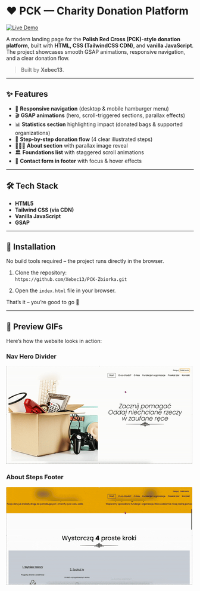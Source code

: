# ❤️ PCK — Charity Donation Platform

<a href="https://pck-fundation.netlify.app" target="_blank">
  <img src="https://img.shields.io/badge/Live-yellow?style=for-the-badge&logo=vercel&logoColor=black" alt="Live Demo" />
</a>

A modern landing page for the **Polish Red Cross (PCK)-style donation platform**, built with **HTML, CSS (TailwindCSS CDN)**, and **vanilla JavaScript**.  
The project showcases smooth GSAP animations, responsive navigation, and a clear donation flow.  

> Built by **Xebec13**.

---

## ✨ Features

- 📱 **Responsive navigation** (desktop & mobile hamburger menu)  
- 🎬 **GSAP animations** (hero, scroll-triggered sections, parallax effects)  
- 📊 **Statistics section** highlighting impact (donated bags & supported organizations)  
- 🔄 **Step-by-step donation flow** (4 clear illustrated steps)  
- 🧑‍🤝‍🧑 **About section** with parallax image reveal  
- 🏛️ **Foundations list** with staggered scroll animations  
- 📩 **Contact form in footer** with focus & hover effects  

---

## 🛠️ Tech Stack

- **HTML5**  
- **Tailwind CSS (via CDN)**  
- **Vanilla JavaScript**  
- **GSAP**  

---

## 🚀 Installation

No build tools required – the project runs directly in the browser.  

1. Clone the repository:  
   `https://github.com/Xebec13/PCK-Zbiorka.git`

2. Open the `index.html` file in your browser.  

That’s it – you’re good to go 🚀

---

## 🎥 Preview GIFs

Here’s how the website looks in action:  

### Nav Hero Divider
![PCK Demo](./assets/gifs/Pck.gif)

### About Steps Footer
![PCK Demo 2](./assets/gifs/Pck2.gif)
